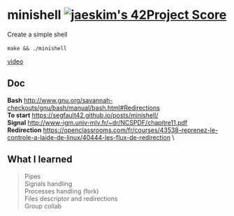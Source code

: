 # minishell [![jaeskim's 42Project Score](https://badge42.herokuapp.com/api/project/nmbabazi/minishell)](https://github.com/JaeSeoKim/badge42)

Create a simple shell\
 \
 ``make && ./minishell``
 
[video](https://user-images.githubusercontent.com/55547205/120108600-2cf4d580-c166-11eb-88cf-1e2282310fc5.mov)

 

## Doc
**Bash**
http://www.gnu.org/savannah-checkouts/gnu/bash/manual/bash.html#Redirections \
**To start**
https://segfault42.github.io/posts/minishell/ \
**Signal**
http://www-igm.univ-mlv.fr/~dr/NCSPDF/chapitre11.pdf \
**Redirection**
https://openclassrooms.com/fr/courses/43538-reprenez-le-controle-a-laide-de-linux/40444-les-flux-de-redirection \

## What I learned
>Pipes \
>Signals handling \
>Processes handling (fork) \
>Files descriptor and redirections \
>Group collab
